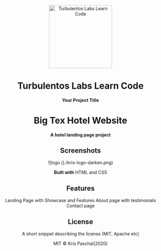 <div align="center">
    <img src = https://krisoncode.s3.amazonaws.com/logo.png alt="Turbulentos Labs Learn Code" height="200px">
  <h1>Turbulentos Labs Learn Code</h1>
  <h4>Your Project Title</h4>
<div>


# Big Tex Hotel Website
#### A hotel landing page project


## Screenshots

![logo (]./kris-logo-darken.png)

**Built with**
HTML and CSS

## Features
Landing Page with Showcase and Features
About page with testimonials
Contact page

## License
A short snippet describing the license (MIT, Apache etc)

MIT © Kris Paschal(2020)
